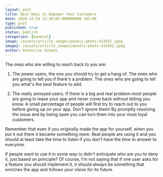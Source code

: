 ```yaml
---
layout: post
title: Best Ways to Empower Your Customers
date: 2018-12-24 22:28:05.000000000 +01:00
type: post
published: true
status: publish
categories: [General]
image: /assets/article_images/pexels-photo-433452.jpeg
image2: /assets/article_images/pexels-photo-433452.jpeg
author: Valentino Urbano
---
```


The ones who are willing to reach back to you are:

1. The power users, the one you should try to get a hang of. The ones who are going to tell you if there's a problem. The ones who are going to tell you what's the best feature to add.

2. The really annoyed users. If there is a big and real problem most people are going to leave your app and never come back without letting you know. A small percentage of people will first try to reach out to you before giving up on your app. Don't ignore them! By promptly resolving the issue and by being open you can turn them into your most loyal customers.

Remember that even if you originally made the app for yourself, when you put it out there it became something more. Real people are using it and you should at least take the time to listen if you don't have the time to answer to everyone.

If people want to use it in some way to didn't anticipate who are you to deny it, just based on principle? Of course, I'm not saying that if one user asks for a feature you should implement it, it should always be something that enriches the app and follows your vision for its future.
